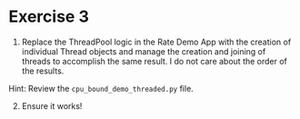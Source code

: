 # Exercise 3

1. Replace the ThreadPool logic in the Rate Demo App with the creation of individual Thread objects and manage the creation and joining of threads to accomplish the same result. I do not care about the order of the results.

Hint: Review the `cpu_bound_demo_threaded.py` file.

2. Ensure it works!